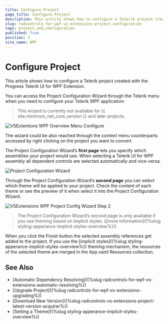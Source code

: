 ```yaml
---
title: Configure Project
page_title: Configure Project
description: This article shows how to configure a Telerik project created with the Progress Telerik UI for WPF Extension.
slug: radcontrols-for-wpf-vs-extensions-project-configuration
tags: project,and,configuration
published: True
position: 3
site_name: WPF
---
```


# Configure Project
 
This article shows how to configure a Telerik project created with the Progress Telerik UI for WPF Extension.

You can access the Project Configuration Wizard through the Telerik menu when you need to configure your Telerik WPF application:

> This wizard is currently not available for {{ site.minimum_net_core_version }} and later projects.

![VSExtentions WPF Overview Menu Configure](images/VSExtentions_WPF_OverviewMenuConfigure.png)

The wizard could be also reached through the context menu counterparts accessed by right clicking on the project you want to convert. 

The Project Configuration Wizard’s __first page__ lets you specify which assemblies your project would use. When selecting a Telerik UI for WPF assembly all dependent controls are selected automatically and vice-versa.

![Project Configuration Wizard](images/VSExtensions_WPF_ProjectConfigureWizard.png)       
	
Through the Project Configuration Wizard’s __second page__ you can select which theme will be applied to your project. Check the content of each theme or see the preview of it when select it into the Project Configuration Wizard.

![VSExtensions WPF Project Config Wizard Step 2](images/VSExtensions_WPF_ProjectConfigWizard_Step2.PNG)

>The Project Configuration Wizard’s second page is only available if you use theming based on implicit styles. ([more information]({%slug styling-apperance-implicit-styles-overview%}))           

When you click the Finish button the selected assembly references get added to the project. If you use the [implicit styles]({%slug styling-apperance-implicit-styles-overview%}) theming mechanism, the resources of the selected theme are merged in the App.xaml Resources collection.          

## See Also  
 * [Automatic Dependency Resolving]({%slug radcontrols-for-wpf-vs-extensions-automatic-resolving%})
 * [Upgrade Project]({%slug radcontrols-for-wpf-vs-extensions-upgrading%})
 * [Download New Version]({%slug radcontrols-vs-extensions-project-latest-version-acquirer%})
 * [Setting a Theme]({%slug styling-apperance-implicit-styles-overview%})
